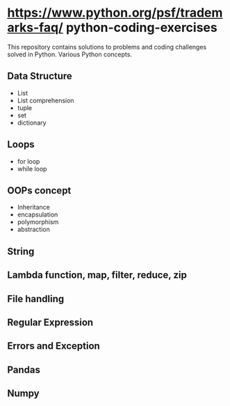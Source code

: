 # https://www.python.org/psf/trademarks-faq/ python-coding-exercises
This repository contains solutions to problems and coding challenges solved in Python. Various Python concepts.

## Data Structure 
  - List
  - List comprehension
  - tuple
  - set
  - dictionary
## Loops
  - for loop
  - while loop
## OOPs concept
  - Inheritance
  - encapsulation
  - polymorphism
  - abstraction
## String
## Lambda function, map, filter, reduce, zip
## File handling
## Regular Expression
## Errors and Exception
## Pandas
## Numpy
